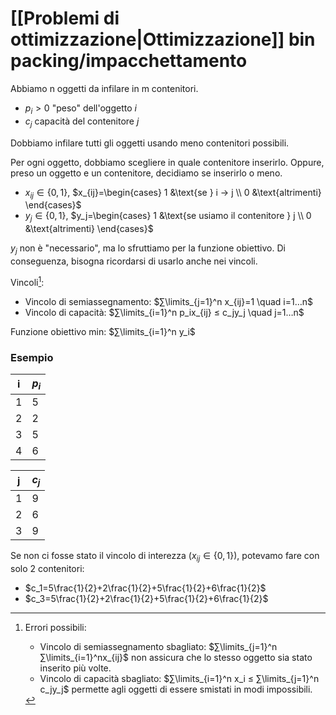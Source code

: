 # [[Problemi di ottimizzazione|Ottimizzazione]] bin packing/impacchettamento

Abbiamo n oggetti da infilare in m contenitori.

- $p_i>0$ "peso" dell'oggetto $i$
- $c_j$ capacità del contenitore $j$

Dobbiamo infilare tutti gli oggetti usando meno contenitori possibili.

Per ogni oggetto, dobbiamo scegliere in quale contenitore inserirlo. Oppure, preso un oggetto e un contenitore, decidiamo se inserirlo o meno.

- $x_{ij} ∈ \{0,1\}$, $x_{ij}=\begin{cases} 1 &\text{se } i → j \\ 0 &\text{altrimenti} \end{cases}$
- $y_j ∈ \{0,1\}$, $y_j=\begin{cases} 1 &\text{se usiamo il contenitore } j \\ 0 &\text{altrimenti} \end{cases}$

$y_j$ non è "necessario", ma lo sfruttiamo per la funzione obiettivo. Di conseguenza, bisogna ricordarsi di usarlo anche nei vincoli.

Vincoli[^1]:
- Vincolo di semiassegnamento: $∑\limits_{j=1}^n x_{ij}=1 \quad i=1…n$
- Vincolo di capacità: $∑\limits_{i=1}^n p_ix_{ij} ≤ c_jy_j \quad j=1…n$

Funzione obiettivo min: $∑\limits_{i=1}^n y_i$

### Esempio

| i   | $p_i$ |
| --- | ----- |
| 1   | 5     |
| 2   | 2     |
| 3   | 5     |
| 4   | 6     |

| j   | $c_j$ |
| --- | ---- |
| 1   | 9    |
| 2   | 6    |
| 3   | 9    |

Se non ci fosse stato il vincolo di interezza ($x_{ij} ∈ \{0,1\}$), potevamo fare con solo 2 contenitori:

- $c_1=5\frac{1}{2}+2\frac{1}{2}+5\frac{1}{2}+6\frac{1}{2}$
- $c_3=5\frac{1}{2}+2\frac{1}{2}+5\frac{1}{2}+6\frac{1}{2}$


[^1]: Errori possibili:
	- Vincolo di semiassegnamento sbagliato: $∑\limits_{j=1}^n ∑\limits_{i=1}^nx_{ij}$ non assicura che lo stesso oggetto sia stato inserito più volte.
	- Vincolo di capacità sbagliato: $∑\limits_{i=1}^n x_i ≤ ∑\limits_{j=1}^n c_jy_j$ permette agli oggetti di essere smistati in modi impossibili.
